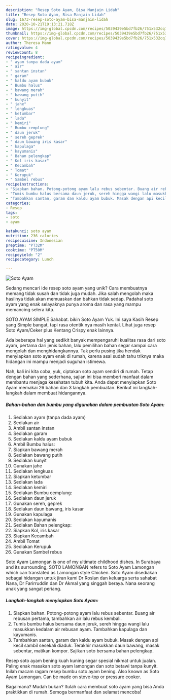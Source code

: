 ```yaml
---
description: "Resep Soto Ayam, Bisa Manjain Lidah"
title: "Resep Soto Ayam, Bisa Manjain Lidah"
slug: 1673-resep-soto-ayam-bisa-manjain-lidah
date: 2020-10-21T19:13:21.718Z
image: https://img-global.cpcdn.com/recipes/5039439e5bd7fb26/751x532cq70/soto-ayam-foto-resep-utama.jpg
thumbnail: https://img-global.cpcdn.com/recipes/5039439e5bd7fb26/751x532cq70/soto-ayam-foto-resep-utama.jpg
cover: https://img-global.cpcdn.com/recipes/5039439e5bd7fb26/751x532cq70/soto-ayam-foto-resep-utama.jpg
author: Theresa Mann
ratingvalue: 4
reviewcount: 8
recipeingredient:
- " ayam tanpa dada ayam"
- " air"
- " santan instan"
- " garam"
- " kaldu ayam bubuk"
- " Bumbu halus"
- " bawang merah"
- " bawang putih"
- " kunyit"
- " jahe"
- " lengkuas"
- " ketumbar"
- " lada"
- " kemiri"
- " Bumbu cemplung"
- " daun jeruk"
- " sereh geprek"
- " daun bawang iris kasar"
- " kapulaga"
- " kayumanis"
- " Bahan pelengkap"
- " Kol iris kasar"
- " Kecambah"
- " Tomat"
- " Kerupuk"
- " Sambel rebus"
recipeinstructions:
- "Siapkan bahan. Potong-potong ayam lalu rebus sebentar. Buang air rebusan pertama, tambahkan air lalu rebus kembali."
- "Tumis bumbu halus bersama daun jeruk, sereh hingga wangi lalu masukkan kedalam air rebusan ayam. Tambahkan kapulaga dan kayumanis."
- "Tambahkan santan, garam dan kaldu ayam bubuk. Masak dengan api kecil sambil sesekali diaduk. Terakhir masukkan daun bawang, masak sebentar, matikan kompor. Sajikan soto bersama bahan pelengkap."
categories:
- Resep
tags:
- soto
- ayam

katakunci: soto ayam 
nutrition: 236 calories
recipecuisine: Indonesian
preptime: "PT32M"
cooktime: "PT50M"
recipeyield: "2"
recipecategory: Lunch

---
```



![Soto Ayam](https://img-global.cpcdn.com/recipes/5039439e5bd7fb26/751x532cq70/soto-ayam-foto-resep-utama.jpg)

Sedang mencari ide resep soto ayam yang unik? Cara membuatnya memang tidak susah dan tidak juga mudah. Jika salah mengolah maka hasilnya tidak akan memuaskan dan bahkan tidak sedap. Padahal soto ayam yang enak selayaknya punya aroma dan rasa yang mampu memancing selera kita.

SOTO AYAM SIMPLE Sahabat. bikin Soto Ayam Yuk. Ini saya Kasih Resep yang Simple bangat, tapi rasa otentik nya masih kental. Lihat juga resep Soto Ayam/Ceker plus Kentang Crispy enak lainnya.

Ada beberapa hal yang sedikit banyak mempengaruhi kualitas rasa dari soto ayam, pertama dari jenis bahan, lalu pemilihan bahan segar sampai cara mengolah dan menghidangkannya. Tak perlu pusing jika hendak menyiapkan soto ayam enak di rumah, karena asal sudah tahu triknya maka hidangan ini mampu menjadi suguhan istimewa.


Nah, kali ini kita coba, yuk, ciptakan soto ayam sendiri di rumah. Tetap dengan bahan yang sederhana, sajian ini bisa memberi manfaat dalam membantu menjaga kesehatan tubuh kita. Anda dapat menyiapkan Soto Ayam memakai 26 bahan dan 3 langkah pembuatan. Berikut ini langkah-langkah dalam membuat hidangannya.

<!--inarticleads1-->

##### Bahan-bahan dan bumbu yang digunakan dalam pembuatan Soto Ayam:

1. Sediakan  ayam (tanpa dada ayam)
1. Sediakan  air
1. Ambil  santan instan
1. Sediakan  garam
1. Sediakan  kaldu ayam bubuk
1. Ambil  Bumbu halus:
1. Siapkan  bawang merah
1. Sediakan  bawang putih
1. Sediakan  kunyit
1. Gunakan  jahe
1. Sediakan  lengkuas
1. Siapkan  ketumbar
1. Sediakan  lada
1. Sediakan  kemiri
1. Sediakan  Bumbu cemplung:
1. Sediakan  daun jeruk
1. Gunakan  sereh, geprek
1. Sediakan  daun bawang, iris kasar
1. Gunakan  kapulaga
1. Sediakan  kayumanis
1. Sediakan  Bahan pelengkap:
1. Siapkan  Kol, iris kasar
1. Siapkan  Kecambah
1. Ambil  Tomat
1. Sediakan  Kerupuk
1. Gunakan  Sambel rebus


Soto Ayam Lamongan is one of my ultimate childhood dishes. In Surabaya and its surrounding, SOTO LAMONGAN refers to Soto Ayam Lamongan which can translated as Lamongan style Chicken. Soto Ayam disediakan sebagai hidangan untuk jiran kami Dr Roslan dan keluarga serta sahabat Nana, Dr Farirruddin dan Dr Akmal yang singgah beraya. Nana seorang anak yang sangat periang. 

<!--inarticleads2-->

##### Langkah-langkah menyiapkan Soto Ayam:

1. Siapkan bahan. Potong-potong ayam lalu rebus sebentar. Buang air rebusan pertama, tambahkan air lalu rebus kembali.
1. Tumis bumbu halus bersama daun jeruk, sereh hingga wangi lalu masukkan kedalam air rebusan ayam. Tambahkan kapulaga dan kayumanis.
1. Tambahkan santan, garam dan kaldu ayam bubuk. Masak dengan api kecil sambil sesekali diaduk. Terakhir masukkan daun bawang, masak sebentar, matikan kompor. Sajikan soto bersama bahan pelengkap.


Resep soto ayam bening kuah kuning segar spesial nikmat untuk jualan. Paling enak masakan soto ayam lamongan dan soto betawi tanpa kunyit. Inilah macam ragam resep bumbu soto ayam bening. Also known as Soto Ayam Lamongan. Can be made on stove-top or pressure cooker. 

Bagaimana? Mudah bukan? Itulah cara membuat soto ayam yang bisa Anda praktikkan di rumah. Semoga bermanfaat dan selamat mencoba!
